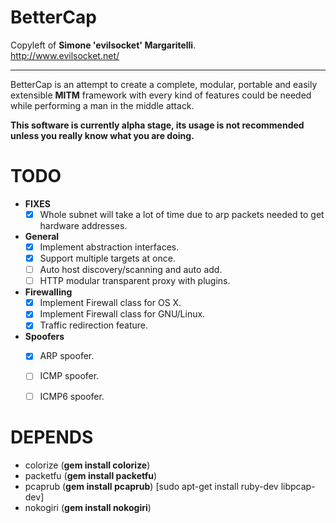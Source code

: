 BetterCap
==

Copyleft of **Simone 'evilsocket' Margaritelli**.  
http://www.evilsocket.net/

---

BetterCap is an attempt to create a complete, modular, portable and easily extensible **MITM** framework with every kind of features could be needed while performing a man in the middle attack.  

**This software is currently alpha stage, its usage is not recommended unless you really know what you are doing.**

TODO
===

- **FIXES**
  - [x] Whole subnet will take a lot of time due to arp packets needed to get hardware addresses.

- **General**
  - [x] Implement abstraction interfaces.
  - [x] Support multiple targets at once.
  - [ ] Auto host discovery/scanning and auto add.
  - [ ] HTTP modular transparent proxy with plugins.

- **Firewalling**
  - [x] Implement Firewall class for OS X.
  - [x] Implement Firewall class for GNU/Linux.
  - [x] Traffic redirection feature.

- **Spoofers**  
  - [x] ARP spoofer.
  - [ ] ICMP spoofer.
  - [ ] ICMP6 spoofer.


DEPENDS
===
  - colorize (**gem install colorize**)
  - packetfu (**gem install packetfu**)
  - pcaprub  (**gem install pcaprub**) [sudo apt-get install ruby-dev libpcap-dev]
  - nokogiri (**gem install nokogiri**)
